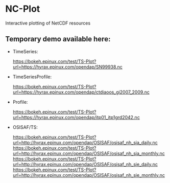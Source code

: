 # NC-Plot
Interactive plotting of NetCDF resources


## Temporary demo available here:
- TimeSeries:

  https://bokeh.epinux.com/test/TS-Plot?url=https://hyrax.epinux.com/opendap/SN99938.nc

- TimeSeriesProfile:

  https://bokeh.epinux.com/test/TS-Plot?url=https://hyrax.epinux.com/opendap/ctdiaoos_gi2007_2009.nc

- Profile:

  https://bokeh.epinux.com/test/TS-Plot?url=https://hyrax.epinux.com/opendap/itp01_itp1grd2042.nc

- OSISAF/TS:

  https://bokeh.epinux.com/test/TS-Plot?url=http://hyrax.epinux.com/opendap/OSISAF/osisaf_nh_sia_daily.nc
  https://bokeh.epinux.com/test/TS-Plot?url=http://hyrax.epinux.com/opendap/OSISAF/osisaf_nh_sia_monthly.nc
  https://bokeh.epinux.com/test/TS-Plot?url=http://hyrax.epinux.com/opendap/OSISAF/osisaf_nh_sie_daily.nc
  https://bokeh.epinux.com/test/TS-Plot?url=http://hyrax.epinux.com/opendap/OSISAF/osisaf_nh_sie_monthly.nc
